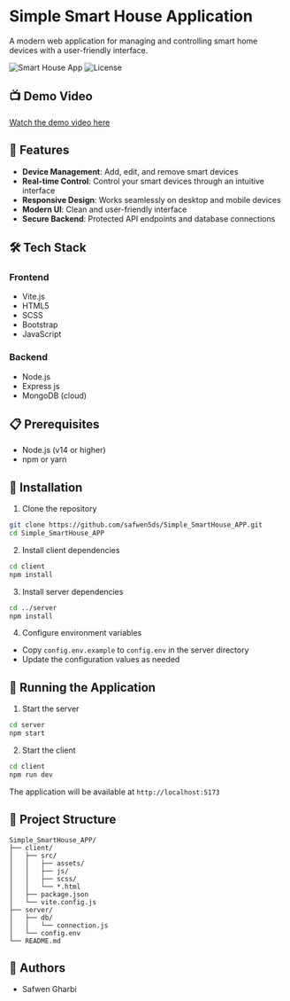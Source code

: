# Simple Smart House Application

A modern web application for managing and controlling smart home devices with a user-friendly interface.

![Smart House App](https://img.shields.io/badge/Status-Active-success)
![License](https://img.shields.io/badge/License-MIT-blue)

## 📺 Demo Video
[Watch the demo video here](https://www.youtube.com/watch?v=GRkmuSbIB3A)

## 🚀 Features

- **Device Management**: Add, edit, and remove smart devices
- **Real-time Control**: Control your smart devices through an intuitive interface
- **Responsive Design**: Works seamlessly on desktop and mobile devices
- **Modern UI**: Clean and user-friendly interface
- **Secure Backend**: Protected API endpoints and database connections

## 🛠️ Tech Stack

### Frontend
- Vite.js
- HTML5
- SCSS
- Bootstrap
- JavaScript

### Backend
- Node.js
- Express js
- MongoDB (cloud)

## 📋 Prerequisites

- Node.js (v14 or higher)
- npm or yarn

## 🔧 Installation

1. Clone the repository
```bash
git clone https://github.com/safwen5ds/Simple_SmartHouse_APP.git
cd Simple_SmartHouse_APP
```

2. Install client dependencies
```bash
cd client
npm install
```

3. Install server dependencies
```bash
cd ../server
npm install
```

4. Configure environment variables
- Copy `config.env.example` to `config.env` in the server directory
- Update the configuration values as needed

## 🚀 Running the Application

1. Start the server
```bash
cd server
npm start
```

2. Start the client
```bash
cd client
npm run dev
```

The application will be available at `http://localhost:5173`

## 📁 Project Structure

```
Simple_SmartHouse_APP/
├── client/
│   ├── src/
│   │   ├── assets/
│   │   ├── js/
│   │   ├── scss/
│   │   └── *.html
│   ├── package.json
│   └── vite.config.js
├── server/
│   ├── db/
│   │   └── connection.js
│   └── config.env
└── README.md
```

## 👥 Authors

- Safwen Gharbi
